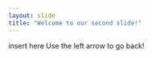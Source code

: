 ```yaml
---
layout: slide
title: "Welcome to our second slide!"
---
```

insert here
Use the left arrow to go back!

